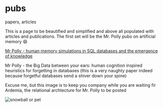 # pubs
papers, articles

This is a page to be beautified and simplified and above all populated with articles and publications.
The first set will be the Mr. Polly pubs on artificial memory :smile:

[Mr Polly - human memory simulations in SQL databases and the emergence of knowledge](https://github.com/gisuba/pubs/blob/main/2019%20022-LEON_a_01441-Bahr%20Mr%20Polly.pdf)

Mr Polly - the Big Data between your ears: human cognition inspired heuristics for forgetting in databases 
(this is a very naughty paper indeed because forgetful databases send a shiver down your spine)

Excuse me, but this image is to keep you company while you are waiting fir Ardemia, the relational archtecture for Mr. Polly to be posted

![snowball or pet](https://i.pinimg.com/originals/b3/49/54/b34954a4243ee09850c73a085ac1810d.jpg)


